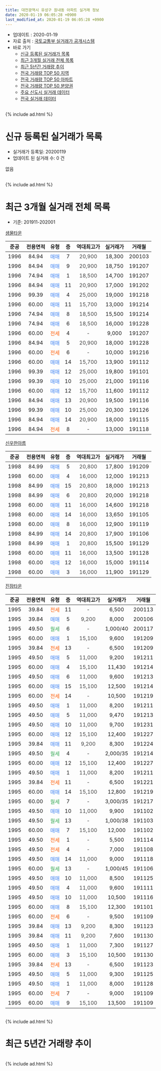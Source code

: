 ```yaml
---
title: 대전광역시 유성구 원내동 아파트 실거래 정보
date: 2020-01-19 06:05:28 +0900
last_modified_at: 2020-01-19 06:05:28 +0900
---
```


* 업데이트 : 2020-01-19
* 자료 출처 : [국토교통부 실거래가 공개시스템](http://rt.molit.go.kr)
* 바로 가기
    * [신규 등록된 실거래가 목록](#신규-등록된-실거래가-목록)
    * [최근 3개월 실거래 전체 목록](#최근-3개월-실거래-전체-목록)
    * [최근 5년간 거래량 추이](#최근-5년간-거래량-추이)
    * [전국 거래량 TOP 50 지역](https://apt-info.github.io/apt-trade-info/최근-3개월-전국에서-가장-거래가-많이-발생한-지역)
    * [전국 거래량 TOP 50 아파트](https://apt-info.github.io/apt-trade-info/최근-3개월-전국에서-가장-거래가-많이-발생한-아파트)
    * [전국 거래량 TOP 50 분양권](https://apt-info.github.io/apt-trade-info/최근-3개월-전국에서-가장-거래가-많이-발생한-분양권)
    * [주요 신도시 실거래 데이터](https://apt-info.github.io/apt-trade-info/주요-신도시)
    * [전국 실거래 데이터](https://apt-info.github.io/apt-trade-info/전국)
<br>
{% include ad.html %}
<br>

# 신규 등록된 실거래가 목록
* 실거래가 등록일: 20200119
* 업데이트 된 실거래 수: 0 건

없음

<br>
{% include ad.html %}
<br>

# 최근 3개월 실거래 전체 목록
* 기준: 201911-202001


[샘물타운](https://search.naver.com/search.naver?query=%EB%8C%80%EC%A0%84%EA%B4%91%EC%97%AD%EC%8B%9C+%EC%9C%A0%EC%84%B1%EA%B5%AC+%EC%9B%90%EB%82%B4%EB%8F%99+%EC%83%98%EB%AC%BC%ED%83%80%EC%9A%B4)

|준공|전용면적|유형|층|역대최고가|실거래가|거래월|
|:---:|:---:|:---:|:---:|:---:|:---:|:---:|
|1996|84.94|<span style="color:#4285f3">매매</span>|7|<span style="color:#444444">20,900</span>|18,300|200103|
|1996|84.94|<span style="color:#4285f3">매매</span>|9|<span style="color:#444444">20,900</span>|18,750|191207|
|1996|74.94|<span style="color:#4285f3">매매</span>|1|<span style="color:#444444">18,500</span>|14,700|191207|
|1996|84.94|<span style="color:#4285f3">매매</span>|11|<span style="color:#444444">20,900</span>|17,000|191202|
|1996|99.39|<span style="color:#4285f3">매매</span>|4|<span style="color:#444444">25,000</span>|19,000|191218|
|1996|60.00|<span style="color:#4285f3">매매</span>|11|<span style="color:#444444">15,700</span>|13,000|191214|
|1996|74.94|<span style="color:#4285f3">매매</span>|8|<span style="color:#444444">18,500</span>|15,500|191214|
|1996|74.94|<span style="color:#4285f3">매매</span>|6|<span style="color:#444444">18,500</span>|16,000|191228|
|1996|60.00|<span style="color:#ff5a00">전세</span>|4|<span style="color:#444444">-</span>|9,000|191207|
|1996|84.94|<span style="color:#4285f3">매매</span>|5|<span style="color:#444444">20,900</span>|18,000|191228|
|1996|60.00|<span style="color:#ff5a00">전세</span>|6|<span style="color:#444444">-</span>|10,000|191216|
|1996|60.00|<span style="color:#4285f3">매매</span>|14|<span style="color:#444444">15,700</span>|13,900|191112|
|1996|99.39|<span style="color:#4285f3">매매</span>|12|<span style="color:#444444">25,000</span>|19,800|191101|
|1996|99.39|<span style="color:#4285f3">매매</span>|10|<span style="color:#444444">25,000</span>|21,000|191116|
|1996|60.00|<span style="color:#4285f3">매매</span>|12|<span style="color:#444444">15,700</span>|11,600|191112|
|1996|84.94|<span style="color:#4285f3">매매</span>|13|<span style="color:#444444">20,900</span>|19,500|191116|
|1996|99.39|<span style="color:#4285f3">매매</span>|10|<span style="color:#444444">25,000</span>|20,300|191126|
|1996|84.94|<span style="color:#4285f3">매매</span>|14|<span style="color:#444444">20,900</span>|18,000|191115|
|1996|84.94|<span style="color:#ff5a00">전세</span>|8|<span style="color:#444444">-</span>|13,000|191118|

[신우한아름](https://search.naver.com/search.naver?query=%EB%8C%80%EC%A0%84%EA%B4%91%EC%97%AD%EC%8B%9C+%EC%9C%A0%EC%84%B1%EA%B5%AC+%EC%9B%90%EB%82%B4%EB%8F%99+%EC%8B%A0%EC%9A%B0%ED%95%9C%EC%95%84%EB%A6%84)

|준공|전용면적|유형|층|역대최고가|실거래가|거래월|
|:---:|:---:|:---:|:---:|:---:|:---:|:---:|
|1998|84.99|<span style="color:#4285f3">매매</span>|5|<span style="color:#444444">20,800</span>|17,800|191209|
|1998|60.00|<span style="color:#4285f3">매매</span>|4|<span style="color:#444444">16,000</span>|12,000|191213|
|1998|84.99|<span style="color:#4285f3">매매</span>|15|<span style="color:#444444">20,800</span>|18,000|191213|
|1998|84.99|<span style="color:#4285f3">매매</span>|6|<span style="color:#444444">20,800</span>|20,000|191218|
|1998|60.00|<span style="color:#4285f3">매매</span>|11|<span style="color:#444444">16,000</span>|14,600|191218|
|1998|60.00|<span style="color:#4285f3">매매</span>|14|<span style="color:#444444">16,000</span>|13,650|191105|
|1998|60.00|<span style="color:#4285f3">매매</span>|8|<span style="color:#444444">16,000</span>|12,900|191119|
|1998|84.99|<span style="color:#4285f3">매매</span>|14|<span style="color:#444444">20,800</span>|17,900|191106|
|1998|84.99|<span style="color:#4285f3">매매</span>|1|<span style="color:#444444">20,800</span>|15,500|191129|
|1998|60.00|<span style="color:#4285f3">매매</span>|11|<span style="color:#444444">16,000</span>|13,500|191128|
|1998|60.00|<span style="color:#4285f3">매매</span>|12|<span style="color:#444444">16,000</span>|15,000|191114|
|1998|60.00|<span style="color:#4285f3">매매</span>|3|<span style="color:#444444">16,000</span>|11,900|191129|

[진잠타운](https://search.naver.com/search.naver?query=%EB%8C%80%EC%A0%84%EA%B4%91%EC%97%AD%EC%8B%9C+%EC%9C%A0%EC%84%B1%EA%B5%AC+%EC%9B%90%EB%82%B4%EB%8F%99+%EC%A7%84%EC%9E%A0%ED%83%80%EC%9A%B4)

|준공|전용면적|유형|층|역대최고가|실거래가|거래월|
|:---:|:---:|:---:|:---:|:---:|:---:|:---:|
|1995|39.84|<span style="color:#ff5a00">전세</span>|11|<span style="color:#444444">-</span>|6,500|200113|
|1995|39.84|<span style="color:#4285f3">매매</span>|5|<span style="color:#444444">9,200</span>|8,000|200106|
|1995|49.50|<span style="color:#34a853">월세</span>|6|<span style="color:#444444">-</span>|1,000/40|200117|
|1995|60.00|<span style="color:#4285f3">매매</span>|1|<span style="color:#444444">15,100</span>|9,600|191209|
|1995|39.84|<span style="color:#ff5a00">전세</span>|13|<span style="color:#444444">-</span>|6,500|191209|
|1995|49.50|<span style="color:#4285f3">매매</span>|5|<span style="color:#444444">11,000</span>|9,200|191211|
|1995|60.00|<span style="color:#4285f3">매매</span>|4|<span style="color:#444444">15,100</span>|11,430|191214|
|1995|49.50|<span style="color:#4285f3">매매</span>|6|<span style="color:#444444">11,000</span>|9,600|191213|
|1995|60.00|<span style="color:#4285f3">매매</span>|15|<span style="color:#444444">15,100</span>|12,500|191214|
|1995|60.00|<span style="color:#ff5a00">전세</span>|14|<span style="color:#444444">-</span>|10,500|191219|
|1995|49.50|<span style="color:#4285f3">매매</span>|1|<span style="color:#444444">11,000</span>|8,200|191211|
|1995|49.50|<span style="color:#4285f3">매매</span>|5|<span style="color:#444444">11,000</span>|9,470|191213|
|1995|49.50|<span style="color:#4285f3">매매</span>|10|<span style="color:#444444">11,000</span>|9,700|191231|
|1995|60.00|<span style="color:#4285f3">매매</span>|12|<span style="color:#444444">15,100</span>|12,400|191227|
|1995|39.84|<span style="color:#4285f3">매매</span>|11|<span style="color:#444444">9,200</span>|8,300|191224|
|1995|49.50|<span style="color:#34a853">월세</span>|4|<span style="color:#444444">-</span>|2,000/35|191214|
|1995|60.00|<span style="color:#4285f3">매매</span>|12|<span style="color:#444444">15,100</span>|12,400|191227|
|1995|49.50|<span style="color:#4285f3">매매</span>|1|<span style="color:#444444">11,000</span>|8,200|191211|
|1995|39.84|<span style="color:#ff5a00">전세</span>|11|<span style="color:#444444">-</span>|6,500|191221|
|1995|60.00|<span style="color:#4285f3">매매</span>|14|<span style="color:#444444">15,100</span>|12,800|191219|
|1995|60.00|<span style="color:#34a853">월세</span>|7|<span style="color:#444444">-</span>|3,000/35|191217|
|1995|49.50|<span style="color:#4285f3">매매</span>|10|<span style="color:#444444">11,000</span>|9,900|191102|
|1995|49.50|<span style="color:#34a853">월세</span>|13|<span style="color:#444444">-</span>|1,000/38|191103|
|1995|60.00|<span style="color:#4285f3">매매</span>|7|<span style="color:#444444">15,100</span>|12,000|191102|
|1995|49.50|<span style="color:#ff5a00">전세</span>|1|<span style="color:#444444">-</span>|5,500|191114|
|1995|49.50|<span style="color:#ff5a00">전세</span>|4|<span style="color:#444444">-</span>|7,000|191108|
|1995|49.50|<span style="color:#4285f3">매매</span>|14|<span style="color:#444444">11,000</span>|9,000|191118|
|1995|60.00|<span style="color:#34a853">월세</span>|13|<span style="color:#444444">-</span>|1,000/45|191106|
|1995|49.50|<span style="color:#4285f3">매매</span>|10|<span style="color:#444444">11,000</span>|8,500|191125|
|1995|49.50|<span style="color:#4285f3">매매</span>|4|<span style="color:#444444">11,000</span>|9,600|191111|
|1995|49.50|<span style="color:#4285f3">매매</span>|10|<span style="color:#444444">11,000</span>|10,500|191116|
|1995|60.00|<span style="color:#4285f3">매매</span>|8|<span style="color:#444444">15,100</span>|12,300|191101|
|1995|60.00|<span style="color:#ff5a00">전세</span>|6|<span style="color:#444444">-</span>|9,500|191109|
|1995|39.84|<span style="color:#4285f3">매매</span>|13|<span style="color:#444444">9,200</span>|8,300|191123|
|1995|39.84|<span style="color:#4285f3">매매</span>|11|<span style="color:#444444">9,200</span>|7,600|191130|
|1995|49.50|<span style="color:#4285f3">매매</span>|1|<span style="color:#444444">11,000</span>|7,300|191127|
|1995|60.00|<span style="color:#4285f3">매매</span>|3|<span style="color:#444444">15,100</span>|10,500|191130|
|1995|39.84|<span style="color:#ff5a00">전세</span>|13|<span style="color:#444444">-</span>|6,500|191123|
|1995|49.50|<span style="color:#4285f3">매매</span>|5|<span style="color:#444444">11,000</span>|9,300|191125|
|1995|49.50|<span style="color:#4285f3">매매</span>|1|<span style="color:#444444">11,000</span>|8,000|191128|
|1995|60.00|<span style="color:#ff5a00">전세</span>|7|<span style="color:#444444">-</span>|9,000|191109|
|1995|60.00|<span style="color:#4285f3">매매</span>|9|<span style="color:#444444">15,100</span>|13,500|191109|


<br>
{% include ad.html %}
<br>

# 최근 5년간 거래량 추이


<div style="width:100%;">
    <canvas id="deal_progress" height="200"></canvas>
</div>

<script>
new Chart(document.getElementById("deal_progress"), {
    type: 'line',
    data: {
        labels: ['201501','201502','201503','201504','201505','201506','201507','201508','201509','201510','201511','201512','201601','201602','201603','201604','201605','201606','201607','201608','201609','201610','201611','201612','201701','201702','201703','201704','201705','201706','201707','201708','201709','201710','201711','201712','201801','201802','201803','201804','201805','201806','201807','201808','201809','201810','201811','201812','201901','201902','201903','201904','201905','201906','201907','201908','201909','201910','201911','201912','202001'],
        datasets: [{
            label: '매매',
            pointRadius: 1,
            data: [14, 17, 33, 32, 9, 13, 9, 12, 18, 18, 11, 9, 15, 21, 11, 16, 9, 14, 14, 13, 20, 34, 24, 19, 10, 15, 18, 14, 26, 13, 10, 9, 13, 17, 13, 17, 16, 17, 14, 16, 14, 9, 7, 10, 12, 16, 7, 4, 18, 10, 19, 11, 16, 15, 20, 15, 15, 22, 28, 26, 2],
            borderColor: "rgba(255, 201, 14, 1)",
            backgroundColor: "rgba(255, 201, 14, 0.5)",
            fill: false,
            lineTension: 0
        },{
            label: '전월세',
            pointRadius: 1,
            data: [15, 16, 27, 9, 9, 13, 7, 17, 10, 18, 5, 9, 7, 13, 11, 14, 7, 10, 14, 18, 13, 13, 17, 7, 8, 18, 10, 11, 9, 7, 15, 3, 11, 10, 9, 15, 12, 7, 10, 7, 11, 14, 10, 7, 6, 12, 8, 5, 18, 12, 13, 5, 7, 8, 5, 8, 5, 9, 8, 7, 2],
            borderColor: "rgba(0, 141, 185, 1)",
            backgroundColor: "rgba(0, 141, 185, 0.5)",
            fill: false,
            lineTension: 0
        }
        ]
    },
    options: {
        responsive: true,
        title: {
            display: false
        },
        tooltips: {
            mode: 'index',
            intersect: false
        },
        hover: {
            mode: 'nearest',
            intersect: true
        },
        scales: {
            xAxes: [{
                display: true,
                scaleLabel: {
                    display: true,
                    labelString: '년/월'
                }
            }],
            yAxes: [{
                display: true,
                ticks: {
                    suggestedMin: 0,
                },
                scaleLabel: {
                    display: true,
                    labelString: '실거래 수'
                }
            }]
        }
    }
});

</script>


<br>
{% include ad.html %}
<br>

